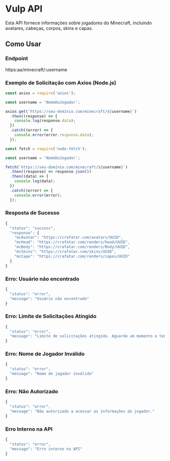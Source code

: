 # Vulp API

Esta API fornece informações sobre jogadores do Minecraft, incluindo avatares, cabeças, corpos, skins e capas.

## Como Usar

### Endpoint
https:aa/minecraft/:username

### Exemplo de Solicitação com Axios (Node.js)

```javascript
const axios = require('axios');

const username = 'NomeDoJogador';

axios.get(`https://seu-domínio.com/minecraft/${username}`)
  .then((response) => {
    console.log(response.data);
  })
  .catch((error) => {
    console.error(error.response.data);
  });
```

```javascript
const fetch = require('node-fetch');

const username = 'NomeDoJogador';

fetch(`https://seu-domínio.com/minecraft/${username}`)
  .then((response) => response.json())
  .then((data) => {
    console.log(data);
  })
  .catch((error) => {
    console.error(error);
  });
```

### Resposta de Sucesso

```javascript
{
  "status": "success",
  "response": {
    "mcAvatar": "https://crafatar.com/avatars/UUID",
    "mcHead": "https://crafatar.com/renders/head/UUID",
    "mcBody": "https://crafatar.com/renders/Body/UUID",
    "mcSkins": "https://crafatar.com/skins/UUID",
    "mcCape": "https://crafatar.com/renders/capes/UUID"
  }
}
```

### Erro: Usuário não encontrado

```javascript
{
  "status": "error",
  "message": "Usuário não encontrado"
}
```

### Erro: Limite de Solicitações Atingido

```javascript
{
  "status": "error",
  "message": "Limite de solicitações atingido. Aguarde um momento e tente novamente."
}
```

### Erro: Nome de Jogador Inválido

```javascript
{
  "status": "error",
  "message": "Nome de jogador inválido"
}
```


### Erro: Não Autorizado

```javascript
{
  "status": "error",
  "message": "Não autorizado a acessar as informações do jogador."
}
```

### Erro Interno na API

```javascript
{
  "status": "error",
  "message": "Erro interno na API"
}
```


